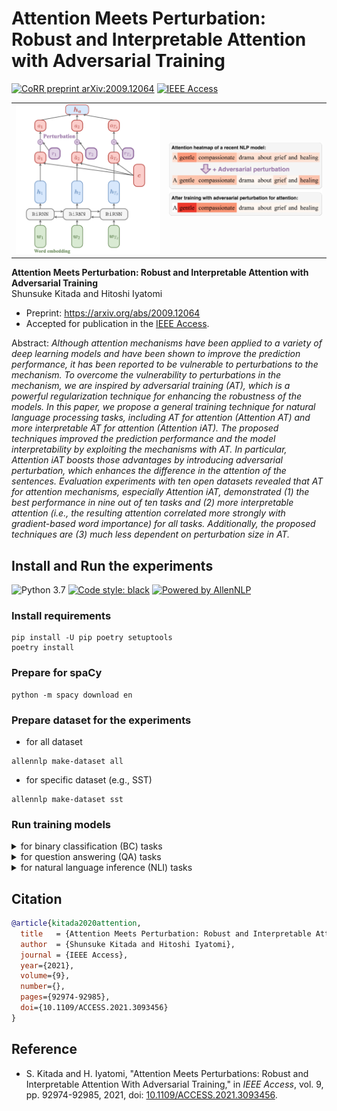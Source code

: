 # Attention Meets Perturbation: Robust and Interpretable Attention with Adversarial Training

[![CoRR preprint arXiv:2009.12064](http://img.shields.io/badge/cs.AI-arXiv%3A2009.12064-B31B1B.svg)](http://arxiv.org/abs/2009.12064)
[![IEEE Access](https://img.shields.io/badge/Accepted-IEEE%20Access-%2300629B%09)](https://doi.org/10.1109/ACCESS.2021.3093456)

|                                        |                                           |
|----------------------------------------|-------------------------------------------|
| ![model](./.github/assets/BC-model.png)| ![Figure 1](./.github/assets/figure1.png) |

**Attention Meets Perturbation: Robust and Interpretable Attention with Adversarial Training**  
Shunsuke Kitada and Hitoshi Iyatomi

- Preprint: https://arxiv.org/abs/2009.12064
- Accepted for publication in the [IEEE Access](https://doi.org/10.1109/ACCESS.2021.3093456).

Abstract: *Although attention mechanisms have been applied to a variety of deep learning models and have been shown to improve the prediction performance, it has been reported to be vulnerable to perturbations to the mechanism. To overcome the vulnerability to perturbations in the mechanism, we are inspired by adversarial training (AT), which is a powerful regularization technique for enhancing the robustness of the models. In this paper, we propose a general training technique for natural language processing tasks, including AT for attention (Attention AT) and more interpretable AT for attention (Attention iAT). The proposed techniques improved the prediction performance and the model interpretability by exploiting the mechanisms with AT. In particular, Attention iAT boosts those advantages by introducing adversarial perturbation, which enhances the difference in the attention of the sentences. Evaluation experiments with ten open datasets revealed that AT for attention mechanisms, especially Attention iAT, demonstrated (1) the best performance in nine out of ten tasks and (2) more interpretable attention (i.e., the resulting attention correlated more strongly with gradient-based word importance) for all tasks. Additionally, the proposed techniques are (3) much less dependent on perturbation size in AT.*

## Install and Run the experiments

![Python 3.7](https://img.shields.io/badge/python-3.7%2B-brightgreen.svg)
[![Code style: black](https://img.shields.io/badge/code%20style-black-000000.svg)](https://github.com/psf/black)
[![Powered by AllenNLP](https://img.shields.io/badge/Powered%20by-AllenNLP-blue.svg)](https://github.com/allenai/allennlp)

### Install requirements

```shell
pip install -U pip poetry setuptools
poetry install
```

### Prepare for spaCy

```shell
python -m spacy download en
```

### Prepare dataset for the experiments

- for all dataset

```shell
allennlp make-dataset all
```

- for specific dataset (e.g., SST)

```shell
allennlp make-dataset sst
```

### Run training models

<details>
  <summary>for binary classification (BC) tasks</summary>

```shell
# for SST
CUDA_VISIBLE_DEVICES=0 GPU=0 allennlp train \
    config/sst/train.jsonnet \
    -s output/sst/weighted

# for Newsgroups
CUDA_VISIBLE_DEVICES=0 GPU=0 allennlp train \
    config/newsgroups/train.jsonnet \
    -s output/newsgroups/weighted

# for IMDB
CUDA_VISIBLE_DEVICES=0 GPU=0 allennlp train \
    config/imdb/train.jsonnet \
    -s output/imdb/weighted

# for AGNews
CUDA_VISIBLE_DEVICES=0 GPU=0 allennlp train \
    config/ag_news/train.jsonnet \
    -s output/ag_news/weighted
```
</details>

<details>
  <summary>for question answering (QA) tasks</summary>

```shell
# For CNN
$ CUDA_VISIBLE_DEVICES=0 GPU=0 allennlp train \
    config/cnn/train.jsonnet \
    -s output/cnn/vanilla
```
</details>

<details>
  <summary>for natural language inference (NLI) tasks</summary>

```shell
# For SNLI
$ CUDA_VISIBLE_DEVICES=9 GPU=0 allennlp train \
    config/snli/train.jsonnet \
    -s output/snli/vanilla
```
</details>

## Citation

```bibtex
@article{kitada2020attention,
  title   = {Attention Meets Perturbation: Robust and Interpretable Attention with Adversarial Training},
  author  = {Shunsuke Kitada and Hitoshi Iyatomi},
  journal = {IEEE Access},
  year={2021},
  volume={9},
  number={},
  pages={92974-92985},
  doi={10.1109/ACCESS.2021.3093456}
}
```

## Reference

- S. Kitada and H. Iyatomi, "Attention Meets Perturbations: Robust and Interpretable Attention With Adversarial Training," in *IEEE Access*, vol. 9, pp. 92974-92985, 2021, doi: [10.1109/ACCESS.2021.3093456](https://doi.org/10.1109/ACCESS.2021.3093456).
